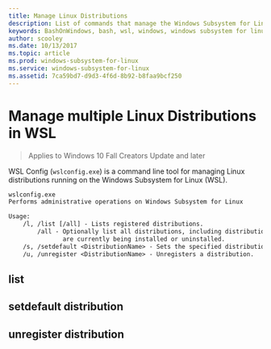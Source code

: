 ```yaml
---
title: Manage Linux Distributions
description: List of commands that manage the Windows Subsystem for Linux
keywords: BashOnWindows, bash, wsl, windows, windows subsystem for linux, windowssubsystem, ubuntu
author: scooley
ms.date: 10/13/2017
ms.topic: article
ms.prod: windows-subsystem-for-linux
ms.service: windows-subsystem-for-linux
ms.assetid: 7ca59bd7-d9d3-4f6d-8b92-b8faa9bcf250
---
```


# Manage multiple Linux Distributions in WSL

> Applies to Windows 10 Fall Creators Update and later

WSL Config (`wslconfig.exe`) is a command line tool for managing Linux distributions running on the Windows Subsystem for Linux (WSL).

```  txt
wslconfig.exe
Performs administrative operations on Windows Subsystem for Linux

Usage:
    /l, /list [/all] - Lists registered distributions.
        /all - Optionally list all distributions, including distributions that
               are currently being installed or uninstalled.
    /s, /setdefault <DistributionName> - Sets the specified distribution as the default.
    /u, /unregister <DistributionName> - Unregisters a distribution.
```

## list

## setdefault distribution

## unregister distribution